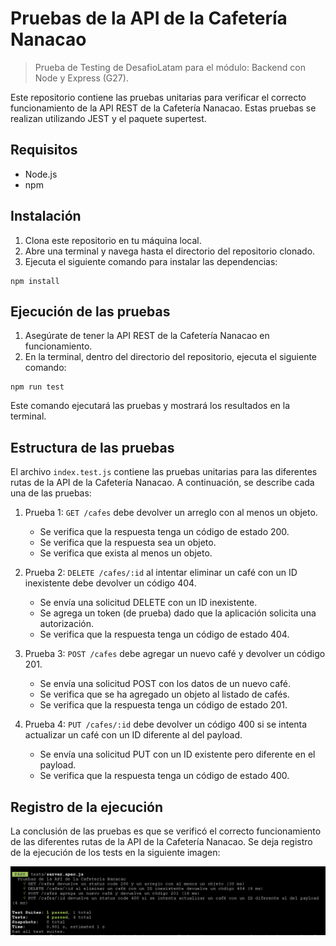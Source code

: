 # Pruebas de la API de la Cafetería Nanacao

>Prueba de Testing de DesafioLatam para el módulo: Backend con Node y Express (G27).

Este repositorio contiene las pruebas unitarias para verificar el correcto funcionamiento de la API REST de la Cafetería Nanacao. Estas pruebas se realizan utilizando JEST y el paquete supertest.

## Requisitos

- Node.js
- npm

## Instalación

1. Clona este repositorio en tu máquina local.
2. Abre una terminal y navega hasta el directorio del repositorio clonado.
3. Ejecuta el siguiente comando para instalar las dependencias:

```
npm install
```

## Ejecución de las pruebas

1. Asegúrate de tener la API REST de la Cafetería Nanacao en funcionamiento.
2. En la terminal, dentro del directorio del repositorio, ejecuta el siguiente comando:

```
npm run test
```
Este comando ejecutará las pruebas y mostrará los resultados en la terminal.

## Estructura de las pruebas

El archivo `index.test.js` contiene las pruebas unitarias para las diferentes rutas de la API de la Cafetería Nanacao. A continuación, se describe cada una de las pruebas:

1. Prueba 1: `GET /cafes` debe devolver un arreglo con al menos un objeto.
   - Se verifica que la respuesta tenga un código de estado 200.
   - Se verifica que la respuesta sea un objeto.
   - Se verifica que exista al menos un objeto.

2. Prueba 2: `DELETE /cafes/:id` al intentar eliminar un café con un ID inexistente debe devolver un código 404.
   - Se envía una solicitud DELETE con un ID inexistente.
   - Se agrega un token (de prueba) dado que la aplicación solicita una autorización.
   - Se verifica que la respuesta tenga un código de estado 404.

3. Prueba 3: `POST /cafes` debe agregar un nuevo café y devolver un código 201.
   - Se envía una solicitud POST con los datos de un nuevo café.
   - Se verifica que se ha agregado un objeto al listado de cafés.
   - Se verifica que la respuesta tenga un código de estado 201.

4. Prueba 4: `PUT /cafes/:id` debe devolver un código 400 si se intenta actualizar un café con un ID diferente al del payload.
   - Se envía una solicitud PUT con un ID existente pero diferente en el payload.
   - Se verifica que la respuesta tenga un código de estado 400.

## Registro de la ejecución

La conclusión de las pruebas es que se verificó el correcto funcionamiento de las diferentes rutas de la API de la Cafetería Nanacao. Se deja registro de la ejecución de los tests en la siguiente imagen:

![Alt text](img/img01.png)